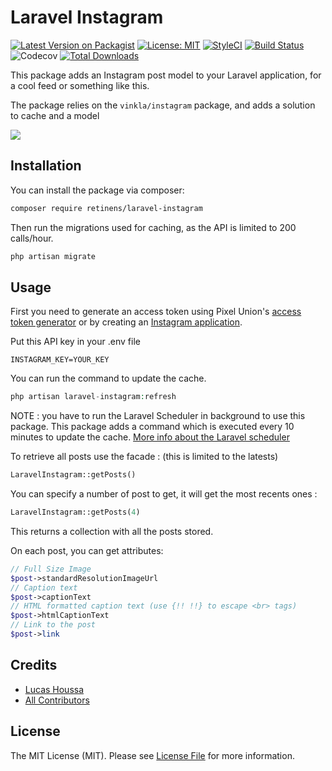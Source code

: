 # Laravel Instagram

[![Latest Version on Packagist](https://img.shields.io/packagist/v/retinens/laravel-instagram.svg?style=flat-square)](https://packagist.org/packages/retinens/laravel-instagram)
[![License: MIT](https://img.shields.io/badge/License-MIT-yellow.svg?style=flat-square)](https://opensource.org/licenses/MIT)
[![StyleCI](https://github.styleci.io/repos/221643787/shield?branch=master)](https://github.styleci.io/repos/221643787)
[![Build Status](https://travis-ci.org/retinens/laravel-instagram.svg?branch=master)](https://travis-ci.org/retinens/laravel-instagram)
![Codecov](https://img.shields.io/codecov/c/gh/retinens/laravel-instagram?style=flat-square)
[![Total Downloads](https://img.shields.io/packagist/dt/retinens/laravel-instagram.svg?style=flat-square)](https://packagist.org/packages/retinens/laravel-instagram)


This package adds an Instagram post model to your Laravel application, for a cool feed or something like this.

The package relies on the `vinkla/instagram` package, and adds a solution to cache and a model 

![](https://repository-images.githubusercontent.com/221643787/bad3b180-06e3-11ea-919c-7cfe078d10e9)


## Installation

You can install the package via composer:

```bash
composer require retinens/laravel-instagram
```
Then run the migrations used for caching, as the API is limited to 200 calls/hour.
```bash
php artisan migrate
```

## Usage
First you need to generate an access token using Pixel Union's [access token generator](http://instagram.pixelunion.net) or by creating an [Instagram application](https://www.instagram.com/developer/authentication).

Put this API key in your .env file
```
INSTAGRAM_KEY=YOUR_KEY
```

You can run the command to update the cache.

``` php
php artisan laravel-instagram:refresh
```

NOTE : you have to run the Laravel Scheduler in background to use this package. This package adds a command which is executed every 10 minutes to update the cache. [More info about the Laravel scheduler](https://laravel.com/docs/master/scheduling)

To retrieve all posts use the facade : (this is limited to the latests)
``` php
LaravelInstagram::getPosts()
```
You can specify a number of post to get, it will get the most recents ones : 
``` php
LaravelInstagram::getPosts(4)
```

This returns a collection with all the posts stored. 

On each post, you can get attributes:
``` php
// Full Size Image
$post->standardResolutionImageUrl
// Caption text 
$post->captionText
// HTML formatted caption text (use {!! !!} to escape <br> tags)
$post->htmlCaptionText
// Link to the post
$post->link
```

## Credits

- [Lucas Houssa](https://github.com/whereislucas)
- [All Contributors](../../contributors)

## License

The MIT License (MIT). Please see [License File](LICENSE.md) for more information.

